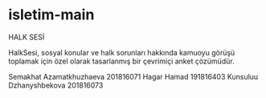 # isletim-main
HALK SESİ

HalkSesi, sosyal konular ve halk sorunları
hakkında kamuoyu görüşü toplamak için özel
olarak tasarlanmış bir çevrimiçi anket
çözümüdür.


Semakhat Azamatkhuzhaeva 201816071
Hagar Hamad 191816403
Kunsuluu Dzhanyshbekova 201816073

